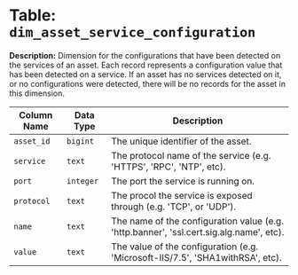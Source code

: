 # Table: `dim_asset_service_configuration`

**Description:** Dimension for the configurations that have been detected on the services of an asset. Each record represents a configuration value that has been detected on a service. If an asset has no services detected on it, or no configurations were detected, there will be no records for the asset in this dimension.


| Column Name | Data Type | Description |
|-------------|-----------|-------------|
| `asset_id` | `bigint` | The unique identifier of the asset. |
| `service` | `text` | The protocol name of the service (e.g. 'HTTPS', 'RPC', 'NTP', etc). |
| `port` | `integer` | The port the service is running on. |
| `protocol` | `text` | The procol the service is exposed through (e.g. 'TCP', or 'UDP'). |
| `name` | `text` | The name of the configuration value (e.g. 'http.banner', 'ssl.cert.sig.alg.name', etc). |
| `value` | `text` | The value of the configuration (e.g. 'Microsoft-IIS/7.5', 'SHA1withRSA', etc). |